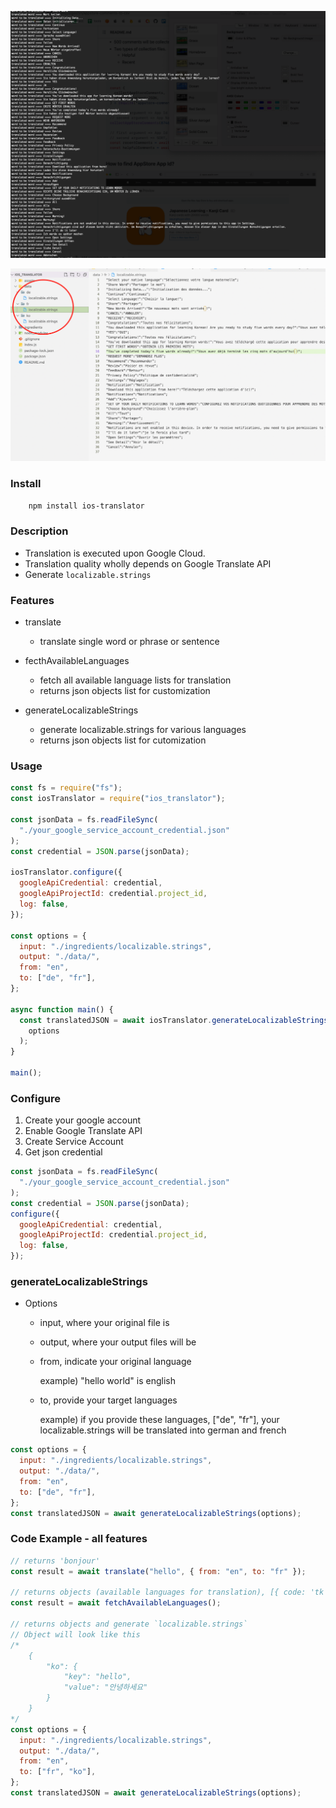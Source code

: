 ![demonstration1.png](./demonstration1.png)

![demonstration2.png](./demonstration2.png)

### Install

```bash
    npm install ios-translator
```

### Description

- Translation is executed upon Google Cloud.
- Translation quality wholly depends on Google Translate API
- Generate `localizable.strings`

### Features

- translate

  - translate single word or phrase or sentence

- fecthAvailableLanguages

  - fetch all available language lists for translation
  - returns json objects list for customization

- generateLocalizableStrings

  - generate localizable.strings for various languages
  - returns json objects list for cutomization

### Usage

```jsx
const fs = require("fs");
const iosTranslator = require("ios_translator");

const jsonData = fs.readFileSync(
  "./your_google_service_account_credential.json"
);
const credential = JSON.parse(jsonData);

iosTranslator.configure({
  googleApiCredential: credential,
  googleApiProjectId: credential.project_id,
  log: false,
});

const options = {
  input: "./ingredients/localizable.strings",
  output: "./data/",
  from: "en",
  to: ["de", "fr"],
};

async function main() {
  const translatedJSON = await iosTranslator.generateLocalizableStrings(
    options
  );
}

main();
```

### Configure

1. Create your google account
2. Enable Google Translate API
3. Create Service Account
4. Get json credential

```jsx
const jsonData = fs.readFileSync(
  "./your_google_service_account_credential.json"
);
const credential = JSON.parse(jsonData);
configure({
  googleApiCredential: credential,
  googleApiProjectId: credential.project_id,
  log: false,
});
```

### generateLocalizableStrings

- Options

  - input, where your original file is

  - output, where your output files will be

  - from, indicate your original language

    example) "hello world" is english

  - to, provide your target languages

    example) if you provide these languages, ["de", "fr"], your localizable.strings will be translated into german and french

```jsx
const options = {
  input: "./ingredients/localizable.strings",
  output: "./data/",
  from: "en",
  to: ["de", "fr"],
};
const translatedJSON = await generateLocalizableStrings(options);
```

### Code Example - all features

```jsx
// returns 'bonjour'
const result = await translate("hello", { from: "en", to: "fr" });

// returns objects (available languages for translation), [{ code: 'tk', name: 'Turkmen' }, { code: 'uk', name: 'Ukrainian' },]
const result = await fetchAvailableLanguages();

// returns objects and generate `localizable.strings`
// Object will look like this
/*
    {
        "ko": {
            "key": "hello",
            "value": "안녕하세요"
        }
    }
*/
const options = {
  input: "./ingredients/localizable.strings",
  output: "./data/",
  from: "en",
  to: ["fr", "ko"],
};
const translatedJSON = await generateLocalizableStrings(options);
```

